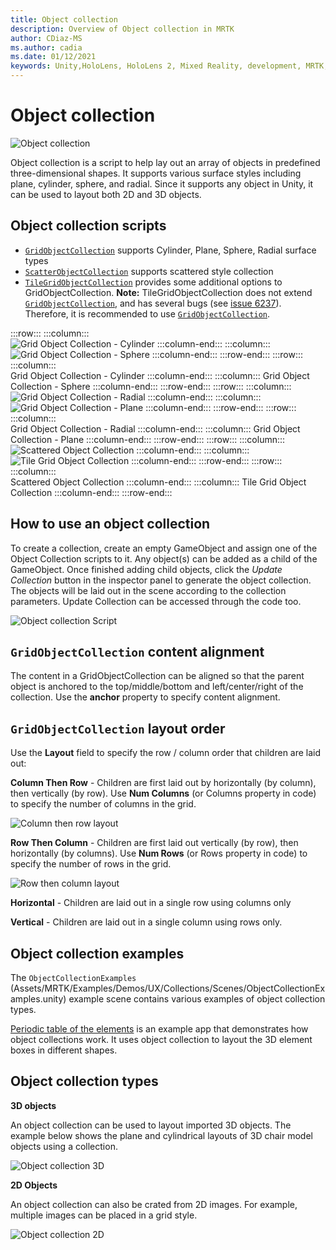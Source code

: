 ```yaml
---
title: Object collection
description: Overview of Object collection in MRTK
author: CDiaz-MS
ms.author: cadia
ms.date: 01/12/2021
keywords: Unity,HoloLens, HoloLens 2, Mixed Reality, development, MRTK, Object collection,
---
```


# Object collection

![Object collection](../images/object-collection/MRTK_ObjectCollection_Main.jpg)

Object collection is a script to help lay out an array of objects in predefined three-dimensional shapes. It supports various surface styles including plane, cylinder, sphere, and radial. Since it supports any object in Unity, it can be used to layout both 2D and 3D objects.

## Object collection scripts

- [`GridObjectCollection`](xref:Microsoft.MixedReality.Toolkit.Utilities.GridObjectCollection) supports Cylinder, Plane, Sphere, Radial surface types
- [`ScatterObjectCollection`](xref:Microsoft.MixedReality.Toolkit.Utilities.ScatterObjectCollection) supports scattered style collection  
- [`TileGridObjectCollection`](xref:Microsoft.MixedReality.Toolkit.Utilities.TileGridObjectCollection) provides some additional options to GridObjectCollection. **Note:** TileGridObjectCollection does not extend [`GridObjectCollection`](xref:Microsoft.MixedReality.Toolkit.Utilities.GridObjectCollection), and has several bugs (see [issue 6237](https://github.com/microsoft/MixedRealityToolkit-Unity/issues/6237)). Therefore, it is recommended to use [`GridObjectCollection`](xref:Microsoft.MixedReality.Toolkit.Utilities.GridObjectCollection).

:::row:::
    :::column:::  
    ![Grid Object Collection - Cylinder](../images/object-collection/MRTK_ObjectCollectionCylinder.png)
    :::column-end:::
    :::column:::
    ![Grid Object Collection - Sphere](../images/object-collection/MRTK_ObjectCollectionSphere.png)
    :::column-end:::
:::row-end:::
:::row:::
    :::column:::  
    Grid Object Collection - Cylinder
    :::column-end:::
    :::column:::
    Grid Object Collection - Sphere
    :::column-end:::
:::row-end:::
:::row:::
    :::column:::  
    ![Grid Object Collection - Radial](../images/object-collection/MRTK_ObjectCollectionRadial.png)
    :::column-end:::
    :::column:::
    ![Grid Object Collection - Plane](../images/object-collection/MRTK_ObjectCollectionPlane.png) 
    :::column-end:::
:::row-end:::
:::row:::
    :::column:::  
    Grid Object Collection - Radial
    :::column-end:::
    :::column:::
    Grid Object Collection - Plane
    :::column-end:::
:::row-end:::
:::row:::
    :::column:::  
    ![Scattered Object Collection](../images/object-collection/MRTK_ObjectCollectionScattered.png)
    :::column-end:::
    :::column:::
    ![Tile Grid Object Collection](../images/object-collection/MRTK_ObjectCollectionTileGrid.png)
    :::column-end:::
:::row-end:::
:::row:::
    :::column:::  
    Scattered Object Collection
    :::column-end:::
    :::column:::
    Tile Grid Object Collection
    :::column-end:::
:::row-end:::



## How to use an object collection

To create a collection, create an empty GameObject and assign one of the Object Collection scripts to it. Any object(s) can be added as a child of the GameObject. Once finished adding child objects, click the *Update Collection* button in the inspector panel to generate the object collection. The objects will be laid out in the scene according to the collection parameters. Update Collection can be accessed through the code too.

![Object collection Script](../images/object-collection/MRTK_ObjectCollectionScript.png)

## `GridObjectCollection` content alignment

The content in a GridObjectCollection can be aligned so that the parent object is anchored to the top/middle/bottom and left/center/right of the collection. Use the **anchor** property to specify content alignment.

## `GridObjectCollection` layout order

Use the **Layout** field to specify the row / column order that children are laid out:

**Column Then Row** - Children are first laid out by horizontally (by column), then vertically (by row). Use **Num Columns** (or Columns property in code) to specify the number of columns in the grid.

![Column then row layout](../images/object-collection/MRTK_ColumnThenRow.png)

**Row Then Column** - Children are first laid out vertically (by row), then horizontally (by columns). Use **Num Rows** (or Rows property in code) to specify the number of rows in the grid.

![Row then column layout](../images/object-collection/MRTK_RowThenColumn.png)

**Horizontal** - Children are laid out in a single row using columns only

**Vertical** - Children are laid out in a single column using rows only.

## Object collection examples

The `ObjectCollectionExamples` (Assets/MRTK/Examples/Demos/UX/Collections/Scenes/ObjectCollectionExamples.unity) example scene contains various examples of object collection types.

[Periodic table of the elements](https://github.com/Microsoft/MRDesignLabs_Unity_PeriodicTable) is an example app that demonstrates how object collections work. It uses object collection to layout the 3D element boxes in different shapes.

## Object collection types

**3D objects**

An object collection can be used to layout imported 3D objects. The example below shows the plane and cylindrical layouts of 3D chair model objects using a collection.

![Object collection 3D](../images/object-collection/MRTK_ObjectCollection_3DObjects.jpg)

**2D Objects**

An object collection can also be crated from 2D images. For example, multiple images can be placed in a grid style.

![Object collection 2D](../images/object-collection/MRTK_ObjectCollection_Layout_2DImages.jpg)
